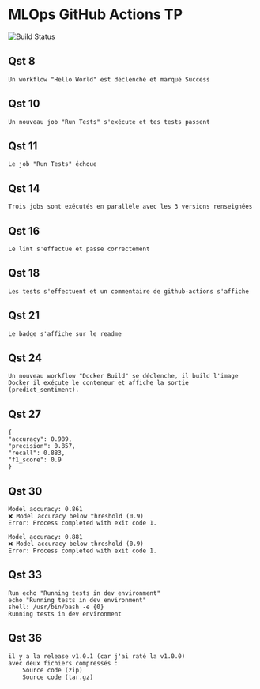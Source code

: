 # MLOps GitHub Actions TP
![Build Status](https://github.com/LorisPlante/github-actions-tp1/actions/workflows/badge.yml/badge.svg)

## Qst 8

    Un workflow "Hello World" est déclenché et marqué Success

## Qst 10

    Un nouveau job "Run Tests" s'exécute et tes tests passent 

## Qst 11

    Le job "Run Tests" échoue

## Qst 14

    Trois jobs sont exécutés en parallèle avec les 3 versions renseignées

## Qst 16

    Le lint s'effectue et passe correctement

## Qst 18

    Les tests s'effectuent et un commentaire de github-actions s'affiche 

## Qst 21

    Le badge s'affiche sur le readme

## Qst 24

    Un nouveau workflow "Docker Build" se déclenche, il build l'image Docker il exécute le conteneur et affiche la sortie (predict_sentiment).

## Qst 27

    {
    "accuracy": 0.989,
    "precision": 0.857,
    "recall": 0.883,
    "f1_score": 0.9
    }

## Qst 30

    Model accuracy: 0.861
    ❌ Model accuracy below threshold (0.9)
    Error: Process completed with exit code 1.

    Model accuracy: 0.881
    ❌ Model accuracy below threshold (0.9)
    Error: Process completed with exit code 1.

## Qst 33

    Run echo "Running tests in dev environment"
    echo "Running tests in dev environment"
    shell: /usr/bin/bash -e {0}
    Running tests in dev environment

## Qst 36 

    il y a la release v1.0.1 (car j'ai raté la v1.0.0)
    avec deux fichiers compressés :
        Source code (zip)
        Source code (tar.gz)